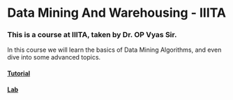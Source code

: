 # Data Mining And Warehousing - IIITA

### This is a course at IIITA, taken by Dr. OP Vyas Sir.

In this course we will learn the basics of Data Mining Algorithms, and even dive into some advanced topics.

#### [Tutorial](https://github.com/XXDIL/Data-Mining-And-Warehousing/tree/main/Tutorials)
#### [Lab](https://github.com/XXDIL/Data-Mining-And-Warehousing/tree/main/Labs)
